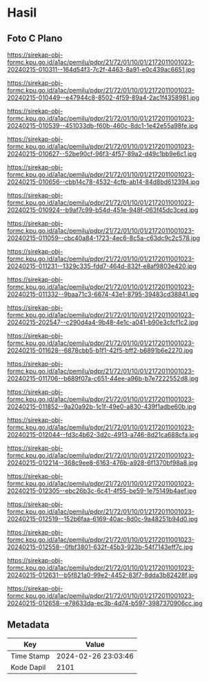 # Hasil

## Foto C Plano

https://sirekap-obj-formc.kpu.go.id/a1ac/pemilu/pdpr/21/72/01/10/01/2172011001023-20240215-010311--164d54f3-7c2f-4463-8a91-e0c439ac6651.jpg

https://sirekap-obj-formc.kpu.go.id/a1ac/pemilu/pdpr/21/72/01/10/01/2172011001023-20240215-010449--e47944c8-8502-4f59-89a4-2ac1f4358981.jpg

https://sirekap-obj-formc.kpu.go.id/a1ac/pemilu/pdpr/21/72/01/10/01/2172011001023-20240215-010539--451033db-f60b-460c-8dc1-1e42e55a98fe.jpg

https://sirekap-obj-formc.kpu.go.id/a1ac/pemilu/pdpr/21/72/01/10/01/2172011001023-20240215-010627--52be90cf-96f3-4f57-89a2-d49c1bb9e6c1.jpg

https://sirekap-obj-formc.kpu.go.id/a1ac/pemilu/pdpr/21/72/01/10/01/2172011001023-20240215-010656--cbb14c78-4532-4cfb-ab14-84d8bd612394.jpg

https://sirekap-obj-formc.kpu.go.id/a1ac/pemilu/pdpr/21/72/01/10/01/2172011001023-20240215-010924--b9af7c99-b54d-451e-948f-063f45dc3ced.jpg

https://sirekap-obj-formc.kpu.go.id/a1ac/pemilu/pdpr/21/72/01/10/01/2172011001023-20240215-011059--cbc40a84-1723-4ec6-8c5a-c63dc9c2c578.jpg

https://sirekap-obj-formc.kpu.go.id/a1ac/pemilu/pdpr/21/72/01/10/01/2172011001023-20240215-011231--1329c335-fdd7-464d-832f-e8af9803e420.jpg

https://sirekap-obj-formc.kpu.go.id/a1ac/pemilu/pdpr/21/72/01/10/01/2172011001023-20240215-011332--9baa71c3-6674-43e1-8795-39483cd38841.jpg

https://sirekap-obj-formc.kpu.go.id/a1ac/pemilu/pdpr/21/72/01/10/01/2172011001023-20240215-202547--c290d4a4-9b48-4e1c-a041-b90e3cfcf1c2.jpg

https://sirekap-obj-formc.kpu.go.id/a1ac/pemilu/pdpr/21/72/01/10/01/2172011001023-20240215-011628--6878cbb5-b1f1-42f5-bff2-b6891b6e2270.jpg

https://sirekap-obj-formc.kpu.go.id/a1ac/pemilu/pdpr/21/72/01/10/01/2172011001023-20240215-011706--b689f07a-c651-44ee-a96b-b7e7222552d8.jpg

https://sirekap-obj-formc.kpu.go.id/a1ac/pemilu/pdpr/21/72/01/10/01/2172011001023-20240215-011852--9a20a92b-1c1f-49e0-a830-439f1adbe60b.jpg

https://sirekap-obj-formc.kpu.go.id/a1ac/pemilu/pdpr/21/72/01/10/01/2172011001023-20240215-012044--fd3c4b62-3d2c-4913-a746-8d21ca688cfa.jpg

https://sirekap-obj-formc.kpu.go.id/a1ac/pemilu/pdpr/21/72/01/10/01/2172011001023-20240215-012214--368c9ee8-6163-476b-a928-6f1370bf98a8.jpg

https://sirekap-obj-formc.kpu.go.id/a1ac/pemilu/pdpr/21/72/01/10/01/2172011001023-20240215-012305--ebc26b3c-6c41-4f55-be59-1e75149b4aef.jpg

https://sirekap-obj-formc.kpu.go.id/a1ac/pemilu/pdpr/21/72/01/10/01/2172011001023-20240215-012519--152b6faa-6169-40ac-8d0c-9a48251b94d0.jpg

https://sirekap-obj-formc.kpu.go.id/a1ac/pemilu/pdpr/21/72/01/10/01/2172011001023-20240215-012558--0fbf3801-632f-45b3-923b-54f7143eff7c.jpg

https://sirekap-obj-formc.kpu.go.id/a1ac/pemilu/pdpr/21/72/01/10/01/2172011001023-20240215-012631--b5f821a0-99e2-4452-83f7-8dda3b82428f.jpg

https://sirekap-obj-formc.kpu.go.id/a1ac/pemilu/pdpr/21/72/01/10/01/2172011001023-20240215-012658--e78633da-ec3b-4d74-b597-3987370906cc.jpg


## Metadata

| Key        | Value               |
| ---------- | ------------------- |
| Time Stamp | 2024-02-26 23:03:46 |
| Kode Dapil | 2101                |



